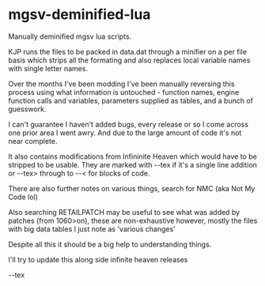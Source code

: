 # mgsv-deminified-lua

Manually deminified mgsv lua scripts.

KJP runs the files to be packed in data.dat through a minifier on a per file basis which strips all the formating and also replaces local variable names with single letter names.

Over the months I've been modding I've been manually reversing this process using what information is untouched - function names, engine function calls and variables, parameters supplied as tables, and a bunch of guesswork.

I can't guarantee I haven't added bugs, every release or so I come across one prior area I went awry. And due to the large amount of code it's not near complete.

It also contains modifications from Infininite Heaven which would have to be stripped to be usable. They are marked with --tex if it's a single line addition or --tex>  through to --< for blocks of code.

There are also further notes on various things, search for NMC (aka Not My Code lol)

Also searching RETAILPATCH may be useful to see what was added by patches (from 1060>on), these are non-exhaustive however, mostly the files with big data tables I just note as 'various changes'

Despite all this it should be a big help to understanding things.

I'll try to update this along side infinite heaven releases

--tex
